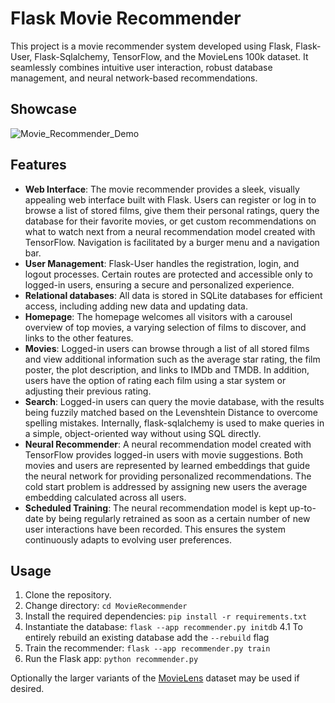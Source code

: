 # Flask Movie Recommender

This project is a movie recommender system developed using Flask, Flask-User, Flask-Sqlalchemy, TensorFlow, and the MovieLens 100k dataset. It seamlessly combines intuitive user interaction, robust database management, and neural network-based recommendations.

## Showcase

![Movie_Recommender_Demo](https://github.com/GerritBartels/AIandTheWeb/assets/64156238/3e6353cd-8d73-426d-ab9b-3bf0902835ef)


## Features

- **Web Interface**: The movie recommender provides a sleek, visually appealing web interface built with Flask. Users can register or log in to browse a list of stored films, give them their personal ratings, query the database for their favorite movies, or get custom recommendations on what to watch next from a neural recommendation model created with TensorFlow. Navigation is facilitated by a burger menu and a navigation bar.
- **User Management**:  Flask-User handles the registration, login, and logout processes. Certain routes are protected and accessible only to logged-in users, ensuring a secure and personalized experience.
- **Relational databases**: All data is stored in SQLite databases for efficient access, including adding new data and updating data.
- **Homepage**: The homepage welcomes all visitors with a carousel overview of top movies, a varying selection of films to discover, and links to the other features.
- **Movies**: Logged-in users can browse through a list of all stored films and view additional information such as the average star rating, the film poster, the plot description, and links to IMDb and TMDB. In addition, users have the option of rating each film using a star system or adjusting their previous rating.
- **Search**: Logged-in users can query the movie database, with the results being fuzzily matched based on the Levenshtein Distance to overcome spelling mistakes. Internally, flask-sqlalchemy is used to make queries in a simple, object-oriented way without using SQL directly.
- **Neural Recommender**: A neural recommendation model created with TensorFlow provides logged-in users with movie suggestions. Both movies and users are represented by learned embeddings that guide the neural network for providing personalized recommendations. The cold start problem is addressed by assigning new users the average embedding calculated across all users.
- **Scheduled Training**: The neural recommendation model is kept up-to-date by being regularly retrained as soon as a certain number of new user interactions have been recorded. This ensures the system continuously adapts to evolving user preferences.


## Usage

1. Clone the repository. 
2. Change directory: `cd MovieRecommender`
3. Install the required dependencies: `pip install -r requirements.txt`
4. Instantiate the database: `flask --app recommender.py initdb`
   4.1 To entirely rebuild an existing database add the `--rebuild` flag
5. Train the recommender: `flask --app recommender.py train`
6. Run the Flask app: `python recommender.py`

Optionally the larger variants of the [MovieLens](https://grouplens.org/datasets/movielens/) dataset may be used if desired. 
